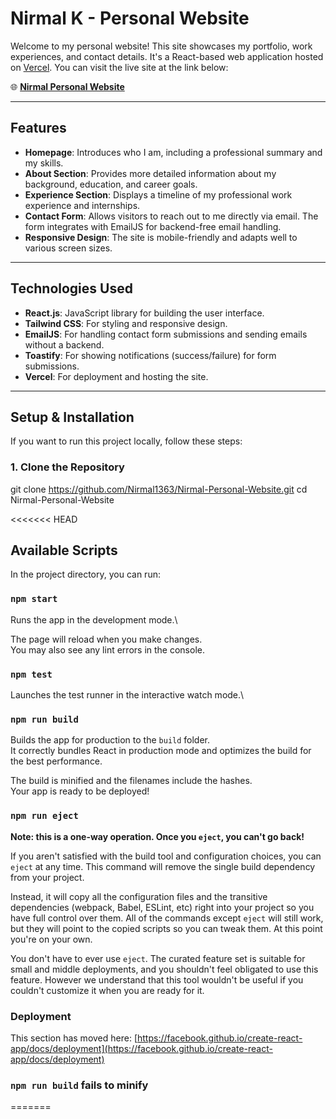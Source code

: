# Nirmal K - Personal Website

Welcome to my personal website! This site showcases my portfolio, work experiences, and contact details. It's a React-based web application hosted on [Vercel](https://vercel.com/). You can visit the live site at the link below:

🌐 **[Nirmal Personal Website](https://nirmal-personal-website.vercel.app/)**

---

## Features

- **Homepage**: Introduces who I am, including a professional summary and my skills.
- **About Section**: Provides more detailed information about my background, education, and career goals.
- **Experience Section**: Displays a timeline of my professional work experience and internships.
- **Contact Form**: Allows visitors to reach out to me directly via email. The form integrates with EmailJS for backend-free email handling.
- **Responsive Design**: The site is mobile-friendly and adapts well to various screen sizes.

---

## Technologies Used

- **React.js**: JavaScript library for building the user interface.
- **Tailwind CSS**: For styling and responsive design.
- **EmailJS**: For handling contact form submissions and sending emails without a backend.
- **Toastify**: For showing notifications (success/failure) for form submissions.
- **Vercel**: For deployment and hosting the site.

---

## Setup & Installation

If you want to run this project locally, follow these steps:

### 1. Clone the Repository

git clone https://github.com/Nirmal1363/Nirmal-Personal-Website.git
cd Nirmal-Personal-Website

<<<<<<< HEAD

## Available Scripts

In the project directory, you can run:

### `npm start`

Runs the app in the development mode.\

The page will reload when you make changes.\
You may also see any lint errors in the console.

### `npm test`

Launches the test runner in the interactive watch mode.\

### `npm run build`

Builds the app for production to the `build` folder.\
It correctly bundles React in production mode and optimizes the build for the best performance.

The build is minified and the filenames include the hashes.\
Your app is ready to be deployed!

### `npm run eject`

**Note: this is a one-way operation. Once you `eject`, you can't go back!**

If you aren't satisfied with the build tool and configuration choices, you can `eject` at any time. This command will remove the single build dependency from your project.

Instead, it will copy all the configuration files and the transitive dependencies (webpack, Babel, ESLint, etc) right into your project so you have full control over them. All of the commands except `eject` will still work, but they will point to the copied scripts so you can tweak them. At this point you're on your own.

You don't have to ever use `eject`. The curated feature set is suitable for small and middle deployments, and you shouldn't feel obligated to use this feature. However we understand that this tool wouldn't be useful if you couldn't customize it when you are ready for it.

### Deployment

This section has moved here: [https://facebook.github.io/create-react-app/docs/deployment](https://facebook.github.io/create-react-app/docs/deployment)

### `npm run build` fails to minify

=======
